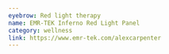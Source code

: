 ```yaml
---
eyebrow: Red light therapy
name: EMR-TEK Inferno Red Light Panel
category: wellness
link: https://www.emr-tek.com/alexcarpenter
---
```

